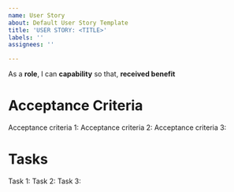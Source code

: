 ```yaml
---
name: User Story
about: Default User Story Template
title: 'USER STORY: <TITLE>'
labels: ''
assignees: ''

---
```


As a **role**,
I can **capability** so that,
**received benefit**

# Acceptance Criteria
Acceptance criteria 1:
Acceptance criteria 2:
Acceptance criteria 3:

# Tasks
Task 1:
Task 2:
Task 3:
